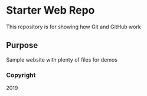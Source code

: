 # Starter Web Repo

This repository is for showing how Git and GitHub work

## Purpose

Sample website with plenty of files for demos

### Copyright
2019